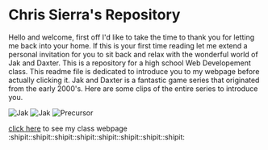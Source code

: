 # Chris Sierra's Repository
Hello and welcome, first off I'd like to take the time to thank you for letting me back into your home. If this is your first time reading let me extend a personal invitation for you to sit back and relax with the wonderful world of Jak and Daxter. 
This is a repository for a high school Web Developement class.
This readme file is dedicated to introduce you to my webpage before actually clicking it. Jak and Daxter is a fantastic game series that originated from the early 2000's. Here are some clips of the entire series to introduce you.

![Jak](http://psnprofiles.com/lib/img/games/bf812e/Lf0abf0.png)
![Jak](http://static.giantbomb.com/uploads/original/1/13757/886824-jak3_03.jpg)
![Precursor](http://vignette2.wikia.nocookie.net/jakanddaxter/images/b/be/Forbidden_Jungle_4.png/revision/latest?cb=20140415195458)

[click here](http://csierramist.github.io/WPD) to see my class webpage :shipit::shipit::shipit::shipit::shipit::shipit::shipit::shipit:
